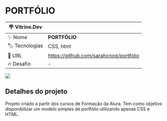 # PORTFÓLIO

| :placard: Vitrine.Dev |   |
| -------------  | --- |
| :sparkles: Nome        | **PORTFÓLIO**
| :label: Tecnologias | CSS, html
| :rocket: URL         | https://github.com/sarahcnog/portfolio
| :fire: Desafio     | -

<!-- Inserir imagem com a #vitrinedev ao final do link -->
![](https://i.ibb.co/bX37xf8/Projeto-P7-Capa.png#vitrinedev)

## Detalhes do projeto

Projeto criado a partir dos cursos de Formação da Alura. Tem como objetivo disponibilizar um modelo simples de portfólio utilizando apenas CSS e HTML.
